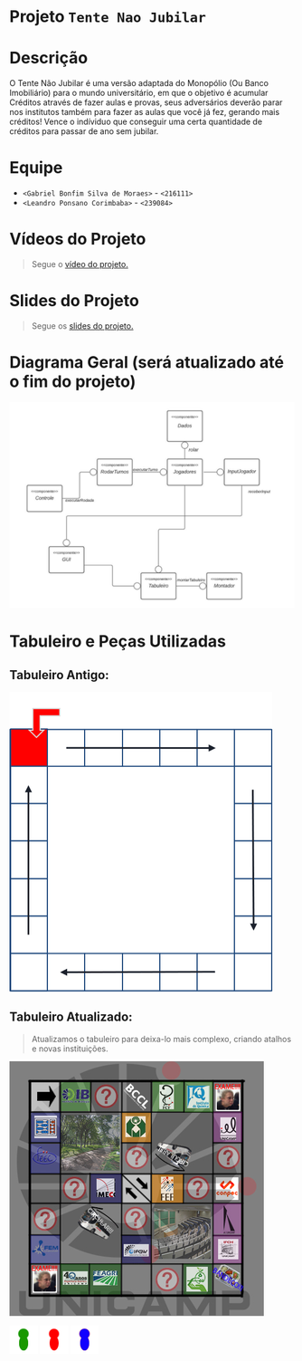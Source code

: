 # Projeto `Tente Nao Jubilar`

# Descrição

   O Tente Não Jubilar é uma versão adaptada do Monopólio (Ou Banco Imobiliário) para o mundo universitário, em que o objetivo é acumular Créditos através de fazer aulas e provas, seus adversários deverão parar nos institutos também para fazer as aulas que você já fez, gerando mais créditos! Vence o indíviduo que conseguir uma certa quantidade de créditos para passar de ano sem jubilar.

# Equipe
* `<Gabriel Bonfim Silva de Moraes>` - `<216111>`
* `<Leandro Ponsano Corimbaba>` - `<239084>`

# Vídeos do Projeto

> Segue o [vídeo do projeto.](https://drive.google.com/file/d/1C1yYbuWAi0JLtMh-GVp5yADwuRK5mTpg/view?usp=sharing)

# Slides do Projeto

> Segue os [slides do projeto.](/assets/outdated_assets/TrabalhoMC322.pptx)

# Diagrama Geral (será atualizado até o fim do projeto)

![Diagrama](assets/outdated_assets/Diagrama.jpeg)

# Tabuleiro e Peças Utilizadas

## Tabuleiro Antigo:

![Tabuleiro](assets/outdated_assets/tabuleiro_antigo.png)

## Tabuleiro Atualizado:

>Atualizamos o tabuleiro para deixa-lo mais complexo, criando atalhos e novas instituições.

![Tabuleiro](assets/Tabuleiro.jpg)


![Peça Verde](assets/GREEN.png)
![Peça Vermelha](assets/RED.png)
![Peça Azul](assets/BLUE.png)
